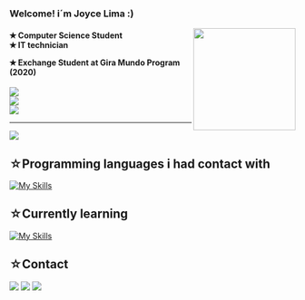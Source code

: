 ### Welcome! i´m Joyce Lima :) 

<!--
**joycelimaa/joycelimaa** is a ✨ _special_ ✨ repository because its `README.md` (this file) appears on your GitHub profile.

Here are some ideas to get you started:

- 🔭 I’m currently working on ...
- 🌱 I’m currently learning ...
- 👯 I’m looking to collaborate on ...
- 🤔 I’m looking for help with ...
- 💬 Ask me about ...
- 📫 How to reach me: ...
- 😄 Pronouns: ...
- ⚡ Fun fact: ...
-->

 <img src="https://cdn.discordapp.com/attachments/1064329758650941543/1064329828490293318/Design_sem_nome.gif" height = "180px" align="right">

<h4>✭ Computer Science Student<br>
✭ IT technician 

✭ Exchange Student at Gira Mundo Program (2020) </h4>

![](https://github-readme-stats.vercel.app/api?username=joycelimaa&theme=vue&hide_border=false&include_all_commits=false&count_private=true)<br/>
![](https://github-readme-streak-stats.herokuapp.com/?user=joycelimaa&theme=vue&hide_border=false)<br/>
![](https://github-readme-stats.vercel.app/api/top-langs/?username=joycelimaa&theme=vue&hide_border=false&include_all_commits=false&count_private=true&layout=compact)

---
[![](https://visitcount.itsvg.in/api?id=joycelimaa&icon=0&color=0)](https://visitcount.itsvg.in)

<!-- Proudly created with GPRM ( https://gprm.itsvg.in ) -->



<h2>☆Programming languages i had contact with </h2>

 [![My Skills](https://skillicons.dev/icons?i=java,cpp,py,&theme=light)](https://skillicons.dev)

<h2>☆Currently learning</h2>

[![My Skills](https://skillicons.dev/icons?i=js,html,css,&theme=light)](https://skillicons.dev)


<h2>☆Contact</h2>

<div>
  
<a href="https://instagram.com/joy.l.a" target="_blank"><img src="https://img.shields.io/badge/-Instagram-%23E4405F?style=for-the-badge&logo=instagram&logoColor=white" target="_blank"></a>
<a href = "mailto:contato@joyceavelinooo.limaa"><img src="https://img.shields.io/badge/Gmail-D14836?style=for-the-badge&logo=gmail&logoColor=white" target="_blank"></a>
<a href="https://www.linkedin.com/in/joyce-lima-33b628186/" target="_blank"><img src="https://img.shields.io/badge/-LinkedIn-%230077B5?style=for-the-badge&logo=linkedin&logoColor=white" target="_blank"></a>   
</div>

</div>








